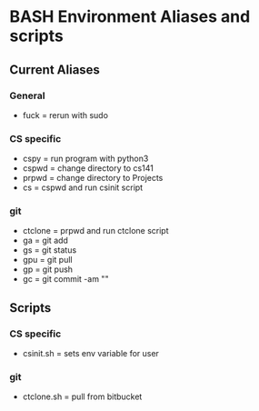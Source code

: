 # BASH Environment Aliases and scripts

## Current Aliases
### General
* fuck = rerun with sudo
### CS specific
* cspy = run program with python3
* cspwd = change directory to cs141
* prpwd = change directory to Projects
* cs = cspwd and run csinit script
### git
* ctclone = prpwd and run ctclone script
* ga = git add <files>
* gs = git status
* gpu = git pull
* gp = git push
* gc = git commit -am "<message>"

## Scripts
### CS specific
* csinit.sh = sets env variable for user
### git
* ctclone.sh = pull from bitbucket
